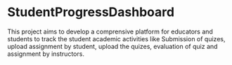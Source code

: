 # StudentProgressDashboard
This project aims to develop a comprensive platform for educators and students to track the student academic activities like Submission of quizes, upload assignment by student, upload the quizes, evaluation of quiz and assignment by instructors.
